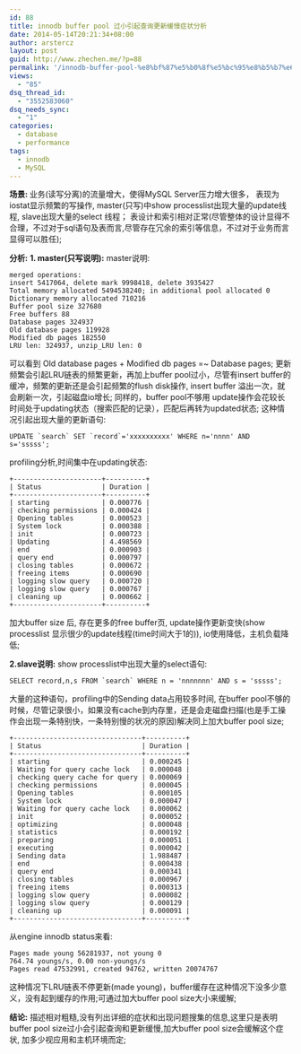 ```yaml
---
id: 88
title: innodb buffer pool 过小引起查询更新缓慢症状分析
date: 2014-05-14T20:21:34+08:00
author: arstercz
layout: post
guid: http://www.zhechen.me/?p=88
permalink: '/innodb-buffer-pool-%e8%bf%87%e5%b0%8f%e5%bc%95%e8%b5%b7%e6%9f%a5%e8%af%a2%e6%9b%b4%e6%96%b0%e7%bc%93%e6%85%a2%e7%97%87%e7%8a%b6%e5%88%86%e6%9e%90/'
views:
  - "85"
dsq_thread_id:
  - "3552583060"
dsq_needs_sync:
  - "1"
categories:
  - database
  - performance
tags:
  - innodb
  - MySQL
---
```

<b>场景: </b>
业务(读写分离)的流量增大，使得MySQL Server压力增大很多， 表现为iostat显示频繁的写操作, master(只写)中show processlist出现大量的update线程, slave出现大量的select 线程；
表设计和索引相对正常(尽管整体的设计显得不合理，不过对于sql语句及表而言,尽管存在冗余的索引等信息，不过对于业务而言显得可以胜任);

<b>分析:</b>
<b>1. master(只写说明):</b>
master说明: 
<!--more-->
```
merged operations: 
insert 5417064, delete mark 9998418, delete 3935427 
Total memory allocated 5494538240; in additional pool allocated 0 
Dictionary memory allocated 710216 
Buffer pool size 327680 
Free buffers 88 
Database pages 324937 
Old database pages 119928 
Modified db pages 182550 
LRU len: 324937, unzip_LRU len: 0 
```
可以看到 Old database pages + Modified db pages =~ Database pages;
更新频繁会引起LRU链表的频繁更新，再加上buffer pool过小，尽管有insert buffer的缓冲，频繁的更新还是会引起频繁的flush disk操作, insert buffer 溢出一次，就会刷新一次，引起磁盘io增长; 同样的，buffer pool不够用 update操作会花较长时间处于updating状态（搜索匹配的记录），匹配后再转为updated状态; 这种情况引起出现大量的更新语句: 
```
UPDATE `search` SET `record`='xxxxxxxxxx' WHERE n='nnnn' AND s='sssss'; 
```
profiling分析,时间集中在updating状态:
```
+----------------------+----------+ 
| Status               | Duration | 
+----------------------+----------+ 
| starting             | 0.000776 | 
| checking permissions | 0.000424 | 
| Opening tables       | 0.000523 | 
| System lock          | 0.000388 | 
| init                 | 0.000723 | 
| Updating             | 4.498569 | 
| end                  | 0.000903 | 
| query end            | 0.000797 | 
| closing tables       | 0.000672 | 
| freeing items        | 0.000690 | 
| logging slow query   | 0.000720 | 
| logging slow query   | 0.000767 | 
| cleaning up          | 0.000662 | 
+----------------------+----------+  
```
加大buffer size 后, 存在更多的free buffer页, update操作更新变快(show processlist 显示很少的update线程(time时间大于1的)), io使用降低，主机负载降低;

<b>2.slave说明:</b>
show processlist中出现大量的select语句:
```
SELECT record,n,s FROM `search` WHERE n = 'nnnnnnn' AND s = 'sssss'; 
```
大量的这种语句，profiling中的Sending data占用较多时间, 在buffer pool不够的时候，尽管记录很小，如果没有cache到内存里，还是会走磁盘扫描(也是手工操作会出现一条特别快，一条特别慢的状况的原因)解决同上加大buffer pool size; 
```
+--------------------------------+----------+ 
| Status                         | Duration | 
+--------------------------------+----------+ 
| starting                       | 0.000245 | 
| Waiting for query cache lock   | 0.000048 | 
| checking query cache for query | 0.000069 | 
| checking permissions           | 0.000045 | 
| Opening tables                 | 0.000105 | 
| System lock                    | 0.000047 | 
| Waiting for query cache lock   | 0.000062 | 
| init                           | 0.000052 | 
| optimizing                     | 0.000048 | 
| statistics                     | 0.000192 | 
| preparing                      | 0.000051 | 
| executing                      | 0.000042 | 
| Sending data                   | 1.988487 | 
| end                            | 0.000438 | 
| query end                      | 0.000341 | 
| closing tables                 | 0.000967 | 
| freeing items                  | 0.000313 | 
| logging slow query             | 0.000082 | 
| logging slow query             | 0.000129 | 
| cleaning up                    | 0.000091 | 
+--------------------------------+----------+ 
```

从engine innodb status来看:
```
Pages made young 56281937, not young 0 
764.74 youngs/s, 0.00 non-youngs/s 
Pages read 47532991, created 94762, written 20074767 
```
这种情况下LRU链表不停更新(made young)，buffer缓存在这种情况下没多少意义，没有起到缓存的作用;可通过加大buffer pool size大小来缓解;

<b>结论:</b>
描述相对粗糙,没有列出详细的症状和出现问题搜集的信息,这里只是表明buffer pool size过小会引起查询和更新缓慢,加大buffer pool size会缓解这个症状, 加多少视应用和主机环境而定; 